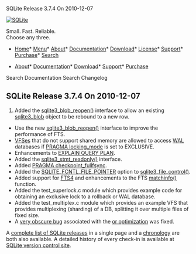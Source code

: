 




SQLite Release 3\.7\.4 On 2010\-12\-07




[![SQLite](../images/sqlite370_banner.gif)](../index.html)


Small. Fast. Reliable.  
Choose any three.


* [Home](../index.html)* [Menu](javascript:void(0))* [About](../about.html)* [Documentation](../docs.html)* [Download](../download.html)* [License](../copyright.html)* [Support](../support.html)* [Purchase](../prosupport.html)* [Search](javascript:void(0))




* [About](../about.html)* [Documentation](../docs.html)* [Download](../download.html)* [Support](../support.html)* [Purchase](../prosupport.html)






Search Documentation
Search Changelog







## SQLite Release 3\.7\.4 On 2010\-12\-07

1. Added the [sqlite3\_blob\_reopen()](../c3ref/blob_reopen.html) interface to allow an existing
 [sqlite3\_blob](../c3ref/blob.html) object to be rebound to a new row.
- Use the new [sqlite3\_blob\_reopen()](../c3ref/blob_reopen.html) interface to improve the performance
 of FTS.
- [VFSes](../c3ref/vfs.html) that do not support shared memory are allowed
 to access [WAL](../wal.html) databases if [PRAGMA locking\_mode](../pragma.html#pragma_locking_mode) is set to EXCLUSIVE.
- Enhancements to [EXPLAIN QUERY PLAN](../eqp.html).
- Added the [sqlite3\_stmt\_readonly()](../c3ref/stmt_readonly.html) interface.
- Added [PRAGMA checkpoint\_fullfsync](../pragma.html#pragma_checkpoint_fullfsync).
- Added the [SQLITE\_FCNTL\_FILE\_POINTER](../c3ref/c_fcntl_begin_atomic_write.html#sqlitefcntlfilepointer) option
 to [sqlite3\_file\_control()](../c3ref/file_control.html).
- Added support for [FTS4](../fts3.html#fts4) and enhancements
 to the FTS [matchinfo()](../fts3.html#matchinfo) function.
- Added the test\_superlock.c module which provides example
 code for obtaining an exclusive lock to a rollback or WAL database.
- Added the test\_multiplex.c module which provides
 an example VFS that provides multiplexing (sharding)
 of a DB, splitting it over multiple files of fixed size.
- A [very obscure bug](https://www.sqlite.org/src/info/80ba201079)
 associated with the [or optimization](../optoverview.html#or_opt) was fixed.



A [complete list of SQLite releases](../changes.html)
 in a single page and a [chronology](../chronology.html) are both also available.
 A detailed history of every
 check\-in is available at
 [SQLite version control site](https://www.sqlite.org/src/timeline).


